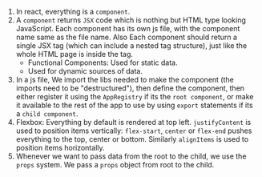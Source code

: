 1. In react, everything is a `component`.
2. A `component` returns `JSX` code which is nothing but HTML type looking JavaScript. Each component has its own js file, with the component name same as the file name. Also Each component should return a single JSX tag (which can include a nested tag structure), just like the whole HTML page is inside the <html></html> tag.
    * Functional Components: Used for static data.
    * Used for dynamic sources of data.
3. In a js file, We import the libs needed to make the component (the imports need to be "destructured"), then define the component, then either register it using the `AppRegistry` if its the `root component`, or make it available to the rest of the app to use by using `export` statements if its a `child component`.
4. Flexbox: Everything by default is rendered at top left. `justifyContent` is used to position items vertically: `flex-start`, `center` or `flex-end` pushes  everything to the top, center or bottom. Similarly `alignItems` is used to position items horizontally.
5. Whenever we want to pass data from the root to the child, we use the `props` system. We pass a `props` object from root to the child.
